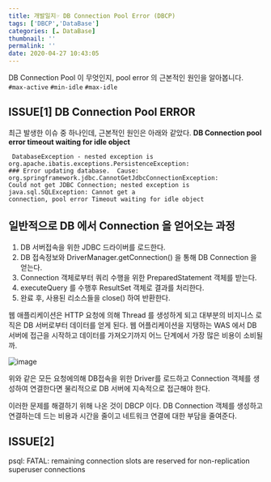 ```yaml
---
title: 개발일지☞ DB Connection Pool Error (DBCP)
tags: ['DBCP','DataBase']
categories: [☁️ DataBase]
thumbnail: ''
permalink: ''
date: 2020-04-27 10:43:05
---
```


DB Connection Pool 이 무엇인지, pool error 의 근본적인 원인을 알아봅니다.
`#max-active` `#min-idle` `#max-idle`
<!-- excerpt -->
<!-- toc -->

## ISSUE[1] DB Connection Pool ERROR
최근 발생한 이슈 중 하나인데, 근본적인 원인은 아래와 같았다.
__DB Connection pool error timeout waiting for idle object__
```
 DatabaseException - nested exception is org.apache.ibatis.exceptions.PersistenceException:
### Error updating database.  Cause: org.springframework.jdbc.CannotGetJdbcConnectionException: 
Could not get JDBC Connection; nested exception is java.sql.SQLException: Cannot get a 
connection, pool error Timeout waiting for idle object
```

## 일반적으로 DB 에서 Connection 을 얻어오는 과정
1) DB 서버접속을 위한 JDBC 드라이버를 로드한다.
2) DB 접속정보와 DriverManager.getConnection() 을 통해 DB Connection 을 얻는다.
3) Connection 객체로부터 쿼리 수행을 위한 PreparedStatement 객체를 받는다.
4) executeQuery 를 수행후 ResultSet 객체로 결과를 처리한다.
5) 완료 후, 사용된 리소스들을 close() 하여 반환한다.

웹 애플리케이션은 HTTP 요청에 의해 Thread 를 생성하게 되고 대부분의 비지니스 로직은 DB 서버로부터 데이터를 얻게 된다.
웹 어플리케이션을 지탱하는 WAS 에서 DB 서버에 접근을 시작하고 데이터를 가져오기까지 어느 단계에서 가장 많은 비용이 소비될까.

![image](https://user-images.githubusercontent.com/28856435/80331215-6764b280-8882-11ea-93f6-277ba2a0a99d.png)
     
위와 같은 모든 요청에의해 DB접속을 위한 Driver를 로드하고 Connection 객체를 생성하여 연결한다면 물리적으로 DB 서버에 지속적으로 접근해야 한다.

이러한 문제를 해결하기 위해 나온 것이 DBCP 이다. DB Connection 객체를 생성하고 연결하는데 드는 비용과 시간을 줄이고 네트워크 연결에 대한 부담을 줄여준다.

## ISSUE[2] 
psql: FATAL: remaining connection slots are reserved for non-replication superuser connections